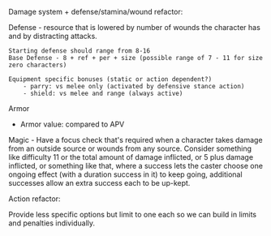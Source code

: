 Damage system + defense/stamina/wound refactor:

Defense - resource that is lowered by number of wounds the character has and by distracting attacks.

    Starting defense should range from 8-16
    Base Defense - 8 + ref + per + size (possible range of 7 - 11 for size zero characters)

    Equipment specific bonuses (static or action dependent?)
        - parry: vs melee only (activated by defensive stance action)
        - shield: vs melee and range (always active)


Armor
  - Armor value: compared to APV





  Magic - Have a focus check that's required when a character takes damage from an outside source or wounds from any source. Consider something like difficulty 11 or the total amount of damage inflicted, or 5 plus damage inflicted, or something like that, where a success lets the caster choose one ongoing effect (with a duration success in it) to keep going, additional successes allow an extra success each to be up-kept.


Action refactor:

Provide less specific options but limit to one each so we can build in limits and penalties individually.
